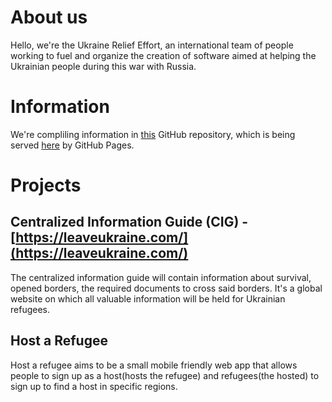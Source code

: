 # About us
Hello, we're the Ukraine Relief Effort, an international team of people working to fuel and organize the creation of software aimed at helping the Ukrainian people during this war with Russia.

# Information
We're compliling information in [this](https://github.com/Ukraine-Relief-Efforts/information) GitHub repository, which is being served [here](https://ukraine-relief-efforts.github.io/information/) by GitHub Pages.

# Projects

## Centralized Information Guide (CIG) - [https://leaveukraine.com/](https://leaveukraine.com/)
The centralized information guide will contain information about survival, opened borders, the required documents to cross said borders. It's a global website on which all valuable information will be held for Ukrainian refugees.

## Host a Refugee
Host a refugee aims to be a small mobile friendly web app that allows people to sign up as a host(hosts the refugee) and refugees(the hosted) to sign up to find a host in specific regions.
